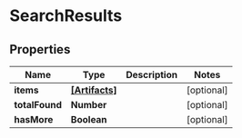 # SearchResults

## Properties
Name | Type | Description | Notes
------------ | ------------- | ------------- | -------------
**items** | **[[Artifacts]](Artifacts.md)** |  | [optional] 
**totalFound** | **Number** |  | [optional] 
**hasMore** | **Boolean** |  | [optional] 

